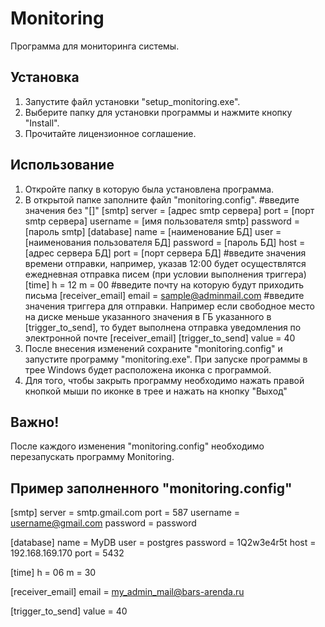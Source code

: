 # Monitoring
Программа для мониторинга системы.

## Установка
1. Запустите файл установки "setup_monitoring.exe".
2. Выберите папку для установки программы и нажмите кнопку "Install".
3. Прочитайте лицензионное соглашение.

## Использование
1. Откройте папку в которую была установлена программа.
2. В открытой папке заполните файл "monitoring.config".
#введите значения без "[]"
[smtp]
server = [адрес smtp сервера]
port = [порт smtp сервера]
username = [имя пользователя smtp]
password = [пароль smtp]
[database]
name = [наименование БД]
user = [наименования пользователя БД]
password = [пароль БД]
host = [адрес сервера БД]
port = [порт сервера БД]
#введите значения времени отправки, например, указав 12:00 будет осуществлятся ежедневная отправка писем (при условии выполнения триггера)
[time]
h = 12
m = 00
#введите почту на которую будут приходить письма
[receiver_email]
email = sample@adminmail.com
#введите значения триггера для отправки. Например если свободное место на диске меньше указанного значения в ГБ указанного в [trigger_to_send], то будет выполнена отправка уведомления по электронной почте [receiver_email]
[trigger_to_send]
value = 40
3. После внесения изменений сохраните "monitoring.config" и запустите программу "monitoring.exe". При запуске программы в трее Windows будет расположена иконка с программой.
4. Для того, чтобы закрыть программу необходимо нажать правой кнопкой мыши по иконке в трее и нажать на кнопку "Выход"

## Важно!
После каждого изменения "monitoring.config" необходимо перезапускать программу Monitoring.

## Пример заполненного "monitoring.config"
[smtp]
server = smtp.gmail.com
port = 587
username = username@gmail.com
password = password

[database]
name = MyDB
user = postgres
password = 1Q2w3e4r5t
host = 192.168.169.170
port = 5432

[time]
h = 06
m = 30

[receiver_email]
email = my_admin_mail@bars-arenda.ru

[trigger_to_send]
value = 40